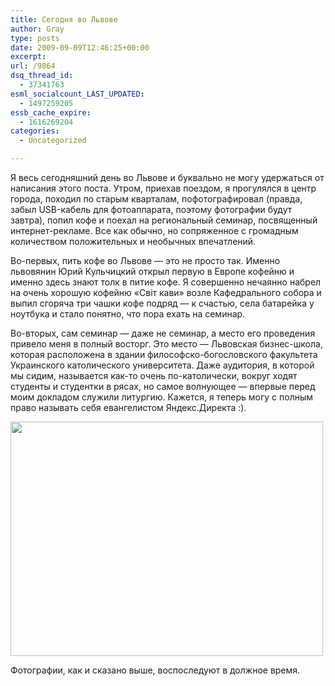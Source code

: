 ```yaml
---
title: Сегодня во Львове
author: Gray
type: posts
date: 2009-09-09T12:46:25+00:00
excerpt:
url: /9864
dsq_thread_id:
  - 37341763
esml_socialcount_LAST_UPDATED:
  - 1497259205
essb_cache_expire:
  - 1616269204
categories:
  - Uncategorized

---
```








Я весь сегодняшний день во Львове и буквально не могу удержаться от написания этого поста. Утром, приехав поездом, я прогулялся в центр города, походил по старым кварталам, пофотографировал (правда, забыл USB-кабель для фотоаппарата, поэтому фотографии будут завтра), попил кофе и поехал на региональный семинар, посвященный интернет-рекламе. Все как обычно, но сопряженное с громадным количеством положительных и необычных впечатлений.

Во-первых, пить кофе во Львове &#8212; это не просто так. Именно львовянин Юрий Кульчицкий открыл первую в Европе кофейню и именно здесь знают толк в питие кофе. Я совершенно нечаянно набрел на очень хорошую кофейню &#171;Світ кави&#187; возле Кафедрального собора и выпил сгоряча три чашки кофе подряд &#8212; к счастью, села батарейка у ноутбука и стало понятно, что пора ехать на семинар.

Во-вторых, сам семинар &#8212; даже не семинар, а место его проведения привело меня в полный восторг. Это место &#8212; Львовская бизнес-школа, которая расположена в здании философско-богословского факультета Украинского католического университета. Даже аудитория, в которой мы сидим, называется как-то очень по-католически, вокруг ходят студенты и студентки в рясах, но самое волнующее &#8212; впервые перед моим докладом служили литургию. Кажется, я теперь могу с полным право называть себя евангелистом Яндекс.Директа :).

[<img src="https://i1.wp.com/img-fotki.yandex.ru/get/3702/gray7400.6e/0_34e61_37e41ece_L.jpg?resize=500%2C375" width="500" height="375" title="" alt="" border="0" data-recalc-dims="1" />][1]

Фотографии, как и сказано выше, воспоследуют в должное время.

 [1]: http://fotki.yandex.ru/users/gray7400/view/216673/
